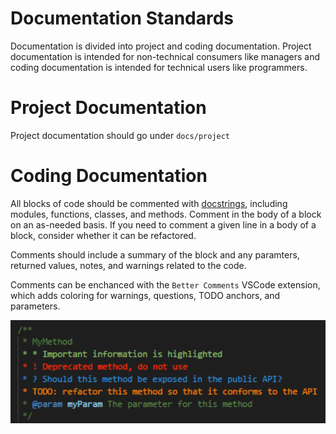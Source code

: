 # Documentation Standards
Documentation is divided into project and coding documentation. Project documentation
is intended for non-technical consumers like managers and coding documentation is 
intended for technical users like programmers.

# Project Documentation
Project documentation should go under `docs/project`

# Coding Documentation
All blocks of code should be commented with [docstrings](https://peps.python.org/pep-0257/), 
including modules, functions, classes, and methods. Comment in the body of a block on 
an as-needed basis. If you need to comment a given line in a body of a block, consider whether it can be refactored.

Comments should include a summary of the block and any paramters, returned values,
notes, and warnings related to the code.

Comments can be enchanced with the `Better Comments` VSCode extension, which adds 
coloring for warnings, questions, TODO anchors, and parameters.

![Alt text](static/image.png)